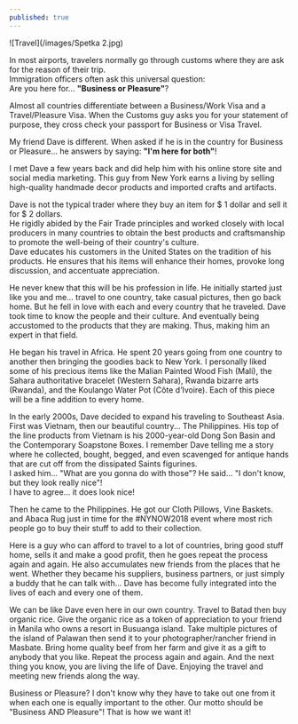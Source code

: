 ```yaml
---
published: true
---
```

![Travel](/images/Spetka 2.jpg)

In most airports, travelers normally go through customs where they are ask for the reason of their trip.   
Immigration officers often ask this universal question:   
Are you here for... **"Business or Pleasure"**?  

Almost all countries differentiate between a Business/Work Visa and a Travel/Pleasure Visa. When the Customs guy asks you for your statement of purpose, they cross check your passport for Business or Visa Travel.

My friend Dave is different. When asked if he is in the country for Business or Pleasure... he answers by saying: **"I'm here for both"**!

I met Dave a few years back and did help him with his online store site and social media marketing. This guy from New York earns a living by selling high-quality handmade decor products and imported crafts and artifacts.

Dave is not the typical trader where they buy an item for $ 1 dollar and sell it for $ 2 dollars.   
He rigidly abided by the Fair Trade principles and worked closely with local producers in many countries to obtain the best products and craftsmanship to promote the well-being of their country's culture.   
Dave educates his customers in the United States on the tradition of his products. He ensures that his items will enhance their homes, provoke long discussion, and accentuate appreciation.

He never knew that this will be his profession in life. He initially started just like you and me... travel to one country, take casual pictures, then go back home. 
But he fell in love with each and every country that he traveled. 
Dave took time to know the people and their culture. And eventually being accustomed to the products that they are making. Thus, making him an expert in that field.

He began his travel in Africa. He spent 20 years going from one country to another then bringing the goodies back to New York. 
I personally liked some of his precious items like the Malian Painted Wood Fish (Mali), the Sahara authoritative bracelet (Western Sahara), Rwanda bizarre arts (Rwanda), and the Koulango Water Pot (Côte d’Ivoire). 
Each of this piece will be a fine addition to every home.

In the early 2000s, Dave decided to expand his traveling to Southeast Asia. First was Vietnam, then our beautiful country... The Philippines.
His top of the line products from Vietnam is his 2000-year-old Dong Son Basin and the Contemporary Soapstone Boxes. 
I remember Dave telling me a story where he collected, bought, begged, and even scavenged for antique hands that are cut off from the dissipated Saints figurines.  
I asked him... "What are you gonna do with those"? 
He said... "I don't know, but they look really nice"!  
I have to agree... it does look nice!

Then he came to the Philippines. He got our Cloth Pillows, Vine Baskets. and Abaca Rug just in time for the #NYNOW2018 event where most rich people go to buy their stuff to add to their collection.

Here is a guy who can afford to travel to a lot of countries, bring good stuff home, sells it and make a good profit, then he goes repeat the process again and again.
He also accumulates new friends from the places that he went. Whether they became his suppliers, business partners, or just simply a buddy that he can talk with... Dave has become fully integrated into the lives of each and every one of them. 

We can be like Dave even here in our own country. Travel to Batad then buy organic rice. Give the organic rice as a token of appreciation to your friend in Manila who owns a resort in Busuanga island. Take multiple pictures of the island of Palawan then send it to your photographer/rancher friend in Masbate. Bring home quality beef from her farm and give it as a gift to anybody that you like.
Repeat the process again and again. And the next thing you know, you are living the life of Dave. Enjoying the travel and meeting new friends along the way.

Business or Pleasure? I don't know why they have to take out one from it when each one is equally important to the other. 
Our motto should be "Business AND Pleasure"! That is how we want it!  

  




